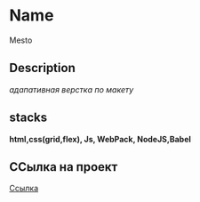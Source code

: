 # Name
Mesto

## Description
*адапативная верстка по макету*

## stacks
**html,css(grid,flex), Js, WebPack, NodeJS,Babel**

## ССылка на проект
[Ссылка](https://z216ero.github.io/mesto-project/) 